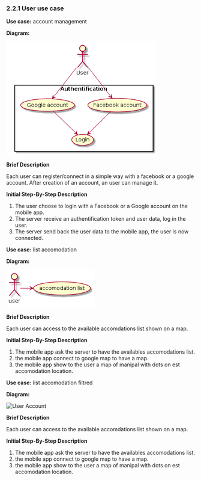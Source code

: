 ### 2.2.1 User use case

**Use case:** account management

**Diagram:**

![User Account](diagrams/user_connect.pu.png)

**Brief Description**

Each user can register/connect in a simple way with a facebook or a google account. After creation of an account, an user can manage it.

**Initial Step-By-Step Description**

1. The user choose to login with a Facebook or a Google account on the mobile app.
2. The server receive an authentification token and user data, log in the user.
3. The server send back the user data to the mobile app, the user is now connected. 

**Use case:** list accomodation

**Diagram:**

![User Account](diagrams/user_acco_list.pu.png)

**Brief Description**

Each user can access to the available accomdations list shown on a map.

**Initial Step-By-Step Description**

1. The mobile app ask the server to have the availables accomodations list.
2. the mobile app connect to google map to have a map.
3. the mobile app show to the user a map of manipal with dots on est accomodation location.

**Use case:** list accomodation filtred

**Diagram:**

![User Account](diagrams/user_filter_acco.pu.png)

**Brief Description**

Each user can access to the available accomdations list shown on a map.

**Initial Step-By-Step Description**

1. The mobile app ask the server to have the availables accomodations list.
2. the mobile app connect to google map to have a map.
3. the mobile app show to the user a map of manipal with dots on est accomodation location.


